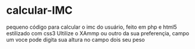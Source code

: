 # calcular-IMC
pequeno código para calcular o imc do usuário, feito em php e html5 estilizado com css3
Ultilize o XAmmp  ou  outro da sua preferençia, campo um voce pode digita sua altura no campo dois seu peso 
